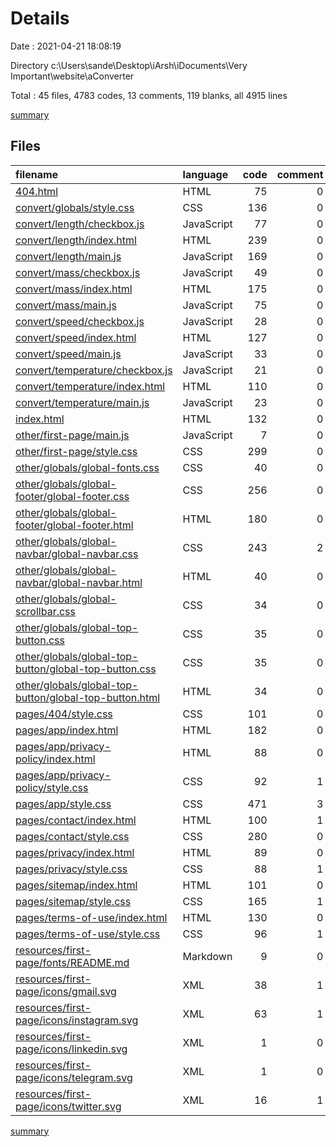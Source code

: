 # Details

Date : 2021-04-21 18:08:19

Directory c:\Users\sande\Desktop\iArsh\iDocuments\Very Important\website\aConverter

Total : 45 files,  4783 codes, 13 comments, 119 blanks, all 4915 lines

[summary](results.md)

## Files
| filename | language | code | comment | blank | total |
| :--- | :--- | ---: | ---: | ---: | ---: |
| [404.html](/404.html) | HTML | 75 | 0 | 3 | 78 |
| [convert/globals/style.css](/convert/globals/style.css) | CSS | 136 | 0 | 1 | 137 |
| [convert/length/checkbox.js](/convert/length/checkbox.js) | JavaScript | 77 | 0 | 10 | 87 |
| [convert/length/index.html](/convert/length/index.html) | HTML | 239 | 0 | 4 | 243 |
| [convert/length/main.js](/convert/length/main.js) | JavaScript | 169 | 0 | 2 | 171 |
| [convert/mass/checkbox.js](/convert/mass/checkbox.js) | JavaScript | 49 | 0 | 6 | 55 |
| [convert/mass/index.html](/convert/mass/index.html) | HTML | 175 | 0 | 4 | 179 |
| [convert/mass/main.js](/convert/mass/main.js) | JavaScript | 75 | 0 | 2 | 77 |
| [convert/speed/checkbox.js](/convert/speed/checkbox.js) | JavaScript | 28 | 0 | 3 | 31 |
| [convert/speed/index.html](/convert/speed/index.html) | HTML | 127 | 0 | 4 | 131 |
| [convert/speed/main.js](/convert/speed/main.js) | JavaScript | 33 | 0 | 2 | 35 |
| [convert/temperature/checkbox.js](/convert/temperature/checkbox.js) | JavaScript | 21 | 0 | 2 | 23 |
| [convert/temperature/index.html](/convert/temperature/index.html) | HTML | 110 | 0 | 4 | 114 |
| [convert/temperature/main.js](/convert/temperature/main.js) | JavaScript | 23 | 0 | 2 | 25 |
| [index.html](/index.html) | HTML | 132 | 0 | 4 | 136 |
| [other/first-page/main.js](/other/first-page/main.js) | JavaScript | 7 | 0 | 0 | 7 |
| [other/first-page/style.css](/other/first-page/style.css) | CSS | 299 | 0 | 1 | 300 |
| [other/globals/global-fonts.css](/other/globals/global-fonts.css) | CSS | 40 | 0 | 1 | 41 |
| [other/globals/global-footer/global-footer.css](/other/globals/global-footer/global-footer.css) | CSS | 256 | 0 | 1 | 257 |
| [other/globals/global-footer/global-footer.html](/other/globals/global-footer/global-footer.html) | HTML | 180 | 0 | 10 | 190 |
| [other/globals/global-navbar/global-navbar.css](/other/globals/global-navbar/global-navbar.css) | CSS | 243 | 2 | 4 | 249 |
| [other/globals/global-navbar/global-navbar.html](/other/globals/global-navbar/global-navbar.html) | HTML | 40 | 0 | 3 | 43 |
| [other/globals/global-scrollbar.css](/other/globals/global-scrollbar.css) | CSS | 34 | 0 | 1 | 35 |
| [other/globals/global-top-button.css](/other/globals/global-top-button.css) | CSS | 35 | 0 | 1 | 36 |
| [other/globals/global-top-button/global-top-button.css](/other/globals/global-top-button/global-top-button.css) | CSS | 35 | 0 | 1 | 36 |
| [other/globals/global-top-button/global-top-button.html](/other/globals/global-top-button/global-top-button.html) | HTML | 34 | 0 | 4 | 38 |
| [pages/404/style.css](/pages/404/style.css) | CSS | 101 | 0 | 0 | 101 |
| [pages/app/index.html](/pages/app/index.html) | HTML | 182 | 0 | 3 | 185 |
| [pages/app/privacy-policy/index.html](/pages/app/privacy-policy/index.html) | HTML | 88 | 0 | 3 | 91 |
| [pages/app/privacy-policy/style.css](/pages/app/privacy-policy/style.css) | CSS | 92 | 1 | 0 | 93 |
| [pages/app/style.css](/pages/app/style.css) | CSS | 471 | 3 | 1 | 475 |
| [pages/contact/index.html](/pages/contact/index.html) | HTML | 100 | 1 | 5 | 106 |
| [pages/contact/style.css](/pages/contact/style.css) | CSS | 280 | 0 | 1 | 281 |
| [pages/privacy/index.html](/pages/privacy/index.html) | HTML | 89 | 0 | 3 | 92 |
| [pages/privacy/style.css](/pages/privacy/style.css) | CSS | 88 | 1 | 1 | 90 |
| [pages/sitemap/index.html](/pages/sitemap/index.html) | HTML | 101 | 0 | 3 | 104 |
| [pages/sitemap/style.css](/pages/sitemap/style.css) | CSS | 165 | 1 | 1 | 167 |
| [pages/terms-of-use/index.html](/pages/terms-of-use/index.html) | HTML | 130 | 0 | 3 | 133 |
| [pages/terms-of-use/style.css](/pages/terms-of-use/style.css) | CSS | 96 | 1 | 2 | 99 |
| [resources/first-page/fonts/README.md](/resources/first-page/fonts/README.md) | Markdown | 9 | 0 | 8 | 17 |
| [resources/first-page/icons/gmail.svg](/resources/first-page/icons/gmail.svg) | XML | 38 | 1 | 1 | 40 |
| [resources/first-page/icons/instagram.svg](/resources/first-page/icons/instagram.svg) | XML | 63 | 1 | 4 | 68 |
| [resources/first-page/icons/linkedin.svg](/resources/first-page/icons/linkedin.svg) | XML | 1 | 0 | 0 | 1 |
| [resources/first-page/icons/telegram.svg](/resources/first-page/icons/telegram.svg) | XML | 1 | 0 | 0 | 1 |
| [resources/first-page/icons/twitter.svg](/resources/first-page/icons/twitter.svg) | XML | 16 | 1 | 0 | 17 |

[summary](results.md)